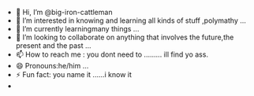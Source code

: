 - 👋 Hi, I’m @big-iron-cattleman
- 👀 I’m interested in knowing and learning all kinds of stuff ,polymathy ...
- 🌱 I’m currently learningmany things ...
- 💞️ I’m looking to collaborate on anything that involves the future,the present and the past ...
- 📫 How to reach me  : you dont need to ......... ill find yo ass.
- 😄 Pronouns:he/him ...
- ⚡ Fun fact: you name it ......i know it
- 

<!---
big-iron-cattleman/big-iron-cattleman is a ✨ special ✨ repository because its `README.md` (this file) appears on your GitHub profile.
You can click the Preview link to take a look at your changes.
--->
